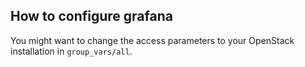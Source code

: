 How to configure grafana
------------------------

You might want to change the access parameters to your OpenStack
installation in ``group_vars/all``.

